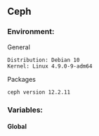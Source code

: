 Ceph
------

### Environment:
General
```
Distribution: Debian 10
Kernel: Linux 4.9.0-9-adm64
```

Packages
```
ceph version 12.2.11
```

### Variables:
#### Global
